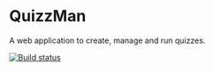 # QuizzMan
A web application to create, manage and run quizzes.

[![Build status](https://ci.appveyor.com/api/projects/status/xmfpjtpjlaruu0vq?svg=true)](https://ci.appveyor.com/project/tobkow/quizzman)
